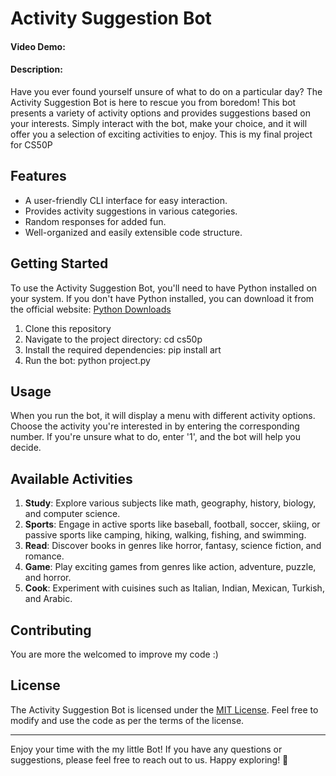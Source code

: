 # Activity Suggestion Bot
#### Video Demo:
#### Description:

Have you ever found yourself unsure of what to do on a particular day? The Activity Suggestion Bot is here to rescue you from boredom! This bot presents a variety of activity options and provides suggestions based on your interests. Simply interact with the bot, make your choice, and it will offer you a selection of exciting activities to enjoy. This is my final project for CS50P

## Features

- A user-friendly CLI interface for easy interaction.
- Provides activity suggestions in various categories.
- Random responses for added fun.
- Well-organized and easily extensible code structure.

## Getting Started

To use the Activity Suggestion Bot, you'll need to have Python installed on your system. If you don't have Python installed, you can download it from the official website: [Python Downloads](https://www.python.org/downloads/)

1. Clone this repository
2. Navigate to the project directory: cd cs50p
3. Install the required dependencies: pip install art
4. Run the bot: python project.py

## Usage

When you run the bot, it will display a menu with different activity options. Choose the activity you're interested in by entering the corresponding number. If you're unsure what to do, enter '1', and the bot will help you decide.

## Available Activities

1. **Study**: Explore various subjects like math, geography, history, biology, and computer science.
2. **Sports**: Engage in active sports like baseball, football, soccer, skiing, or passive sports like camping, hiking, walking, fishing, and swimming.
3. **Read**: Discover books in genres like horror, fantasy, science fiction, and romance.
4. **Game**: Play exciting games from genres like action, adventure, puzzle, and horror.
5. **Cook**: Experiment with cuisines such as Italian, Indian, Mexican, Turkish, and Arabic.

## Contributing

You are more the welcomed to improve my code :)

## License

The Activity Suggestion Bot is licensed under the [MIT License](LICENSE). Feel free to modify and use the code as per the terms of the license.

---

Enjoy your time with the my little Bot! If you have any questions or suggestions, please feel free to reach out to us. Happy exploring! 🚀

